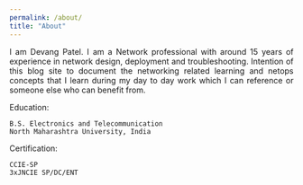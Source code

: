 ```yaml
---
permalink: /about/
title: "About"
---
```


<p align="justify">
I am Devang Patel. I am a Network professional with around 15 years of experience in network design, deployment and troubleshooting. Intention of this blog site to document the networking related learning and netops concepts that I learn during my day to day work which I can reference or someone else who can benefit from.  
</p>
Education:

	B.S. Electronics and Telecommunication
	North Maharashtra University, India

Certification:
	
	CCIE-SP
	3xJNCIE SP/DC/ENT



